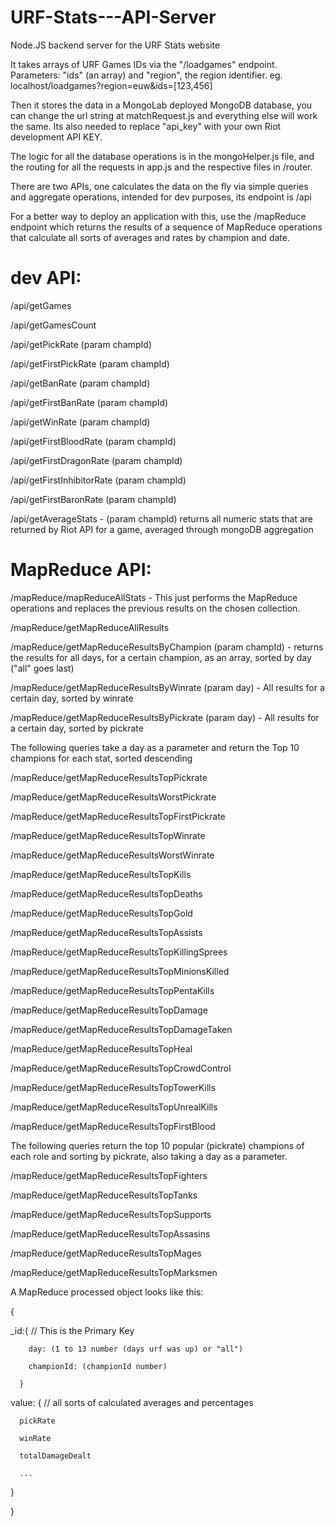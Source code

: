 # URF-Stats---API-Server
Node.JS backend server for the URF Stats website

It takes arrays of URF Games IDs via the "/loadgames" endpoint. Parameters: "ids" (an array) and "region", the region identifier.
eg. localhost/loadgames?region=euw&ids=[123,456]

Then it stores the data in a MongoLab deployed MongoDB database, you can change the url string at matchRequest.js and everything else will work the same.
Its also needed to replace "api_key" with your own Riot development API KEY.

The logic for all the database operations is in the mongoHelper.js file, and the routing for all the requests in app.js and
the respective files in /router.

There are two APIs, one calculates the data on the fly via simple queries and aggregate operations, intended for dev purposes, its endpoint is /api

For a better way to deploy an application with this, use the /mapReduce endpoint which returns the results of a sequence of 
MapReduce operations that calculate all sorts of averages and rates by champion and date.

# dev API:

/api/getGames

/api/getGamesCount

/api/getPickRate (param champId)

/api/getFirstPickRate (param champId)

/api/getBanRate (param champId)

/api/getFirstBanRate (param champId)

/api/getWinRate (param champId)

/api/getFirstBloodRate (param champId)

/api/getFirstDragonRate (param champId)

/api/getFirstInhibitorRate (param champId)

/api/getFirstBaronRate (param champId)

/api/getAverageStats -  (param champId) returns all numeric stats that are returned by Riot API for a game, averaged through mongoDB aggregation

# MapReduce API:

/mapReduce/mapReduceAllStats - This just performs the MapReduce operations and replaces the previous results on the chosen collection.

/mapReduce/getMapReduceAllResults

/mapReduce/getMapReduceResultsByChampion (param champId) - returns the results for all days, for a certain champion, as an array, sorted by day ("all" goes last)

/mapReduce/getMapReduceResultsByWinrate (param day) - All results for a certain day, sorted by winrate

/mapReduce/getMapReduceResultsByPickrate (param day) - All results for a certain day, sorted by pickrate

The following queries take a day as a parameter and return the Top 10 champions for each stat, sorted descending

/mapReduce/getMapReduceResultsTopPickrate 

/mapReduce/getMapReduceResultsWorstPickrate 

/mapReduce/getMapReduceResultsTopFirstPickrate 

/mapReduce/getMapReduceResultsTopWinrate 

/mapReduce/getMapReduceResultsWorstWinrate 

/mapReduce/getMapReduceResultsTopKills

/mapReduce/getMapReduceResultsTopDeaths

/mapReduce/getMapReduceResultsTopGold

/mapReduce/getMapReduceResultsTopAssists

/mapReduce/getMapReduceResultsTopKillingSprees

/mapReduce/getMapReduceResultsTopMinionsKilled

/mapReduce/getMapReduceResultsTopPentaKills

/mapReduce/getMapReduceResultsTopDamage

/mapReduce/getMapReduceResultsTopDamageTaken

/mapReduce/getMapReduceResultsTopHeal

/mapReduce/getMapReduceResultsTopCrowdControl

/mapReduce/getMapReduceResultsTopTowerKills

/mapReduce/getMapReduceResultsTopUnrealKills

/mapReduce/getMapReduceResultsTopFirstBlood

The following queries return the top 10 popular (pickrate) champions of each role and sorting by pickrate, also taking a day as a parameter.

/mapReduce/getMapReduceResultsTopFighters

/mapReduce/getMapReduceResultsTopTanks

/mapReduce/getMapReduceResultsTopSupports

/mapReduce/getMapReduceResultsTopAssasins

/mapReduce/getMapReduceResultsTopMages

/mapReduce/getMapReduceResultsTopMarksmen

A MapReduce processed object looks like this:

{

  _id:{ // This is the Primary Key
  
        day: (1 to 13 number (days urf was up) or "all")
        
        championId: (championId number)
        
      }
      
  value: { // all sorts of calculated averages and percentages
  
      pickRate
      
      winRate
      
      totalDamageDealt
      
      ...
      
  }
  
}
